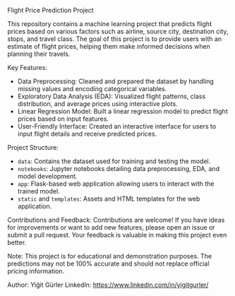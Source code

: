 Flight Price Prediction Project

This repository contains a machine learning project that predicts flight prices based on various factors such as airline, source city, destination city, stops, and travel class. The goal of this project is to provide users with an estimate of flight prices, helping them make informed decisions when planning their travels.

Key Features:
- Data Preprocessing: Cleaned and prepared the dataset by handling missing values and encoding categorical variables.
- Exploratory Data Analysis (EDA): Visualized flight patterns, class distribution, and average prices using interactive plots.
- Linear Regression Model: Built a linear regression model to predict flight prices based on input features.
- User-Friendly Interface: Created an interactive interface for users to input flight details and receive predicted prices.

Project Structure:
- `data`: Contains the dataset used for training and testing the model.
- `notebooks`: Jupyter notebooks detailing data preprocessing, EDA, and model development.
- `app`: Flask-based web application allowing users to interact with the trained model.
- `static` and `templates`: Assets and HTML templates for the web application.



Contributions and Feedback:
Contributions are welcome! If you have ideas for improvements or want to add new features, please open an issue or submit a pull request. Your feedback is valuable in making this project even better.

Note: This project is for educational and demonstration purposes. The predictions may not be 100% accurate and should not replace official pricing information.

Author: Yiğit Gürler
LinkedIn: https://www.linkedin.com/in/yigitgurler/

